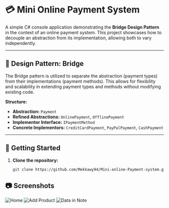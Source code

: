 # 💳 Mini Online Payment System

A simple C# console application demonstrating the **Bridge Design Pattern** in the context of an online payment system. This project showcases how to decouple an abstraction from its implementation, allowing both to vary independently.

---

## 🧠 Design Pattern: Bridge

The Bridge pattern is utilized to separate the abstraction (payment types) from their implementations (payment methods). This allows for flexibility and scalability in extending payment types and methods without modifying existing code.

**Structure:**

- **Abstraction:** `Payment`
- **Refined Abstractions:** `OnlinePayment`, `OfflinePayment`
- **Implementor Interface:** `IPaymentMethod`
- **Concrete Implementors:** `CreditCardPayment`, `PayPalPayment`, `CashPayment`

---

## 🚀 Getting Started

1. **Clone the repository:**

   ```bash
   git clone https://github.com/Mekkawy94/Mini-online-Payment-system.git

## 📷 Screenshots

![Home](Screenshots/Home.png)
![Add Product](Screenshots/Add%20Product.png)
![Data in Note](Screenshots/Data%20in%20Note.png)

